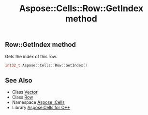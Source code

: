 ﻿---
title: Aspose::Cells::Row::GetIndex method
linktitle: GetIndex
second_title: Aspose.Cells for C++ API Reference
description: 'Aspose::Cells::Row::GetIndex method. Gets the index of this row in C++.'
type: docs
weight: 1700
url: /cpp/aspose.cells/row/getindex/
---
## Row::GetIndex method


Gets the index of this row.

```cpp
int32_t Aspose::Cells::Row::GetIndex()
```

## See Also

* Class [Vector](../../vector/)
* Class [Row](../)
* Namespace [Aspose::Cells](../../)
* Library [Aspose.Cells for C++](../../../)
